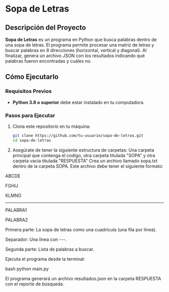 # Sopa de Letras

## Descripción del Proyecto
**Sopa de Letras** es un programa en Python que busca palabras dentro de una sopa de letras. El programa permite procesar una matriz de letras y buscar palabras en 8 direcciones (horizontal, vertical y diagonal). Al finalizar, genera un archivo JSON con los resultados indicando qué palabras fueron encontradas y cuáles no.

## Cómo Ejecutarlo

### Requisitos Previos
- **Python 3.8 o superior** debe estar instalado en tu computadora.

### Pasos para Ejecutar
1. Clona este repositorio en tu máquina:
   ```bash
   git clone https://github.com/tu-usuario/sopa-de-letras.git
   cd sopa-de-letras
2. Asegúrate de tener la siguiente estructura de carpetas:
Una carpeta principal que contenga el codigo, otra carpeta titulada "SOPA" y otra carpeta vacia titulada "RESPUESTA"
Crea un archivo llamado sopa.txt dentro de la carpeta SOPA. Este archivo debe tener el siguiente formato:

ABCDE

FGHIJ

KLMNO

---

PALABRA1

PALABRA2

Primera parte: La sopa de letras como una cuadrícula (una fila por línea).

Separador: Una línea con ---.

Segunda parte: Lista de palabras a buscar.

Ejecuta el programa desde la terminal:

bash
python main.py

El programa generará un archivo resultados.json en la carpeta RESPUESTA con el reporte de búsqueda.

